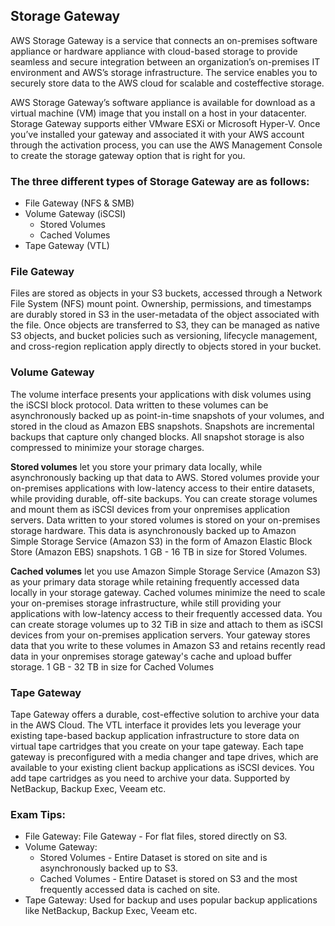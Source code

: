 ## Storage Gateway

AWS Storage Gateway is a service that connects an on-premises software appliance or hardware appliance with cloud-based storage to provide seamless and secure integration between an organization’s on-premises IT environment and AWS’s storage infrastructure. The service enables you to securely store data to the AWS cloud for scalable and costeffective storage.

AWS Storage Gateway’s software appliance is available for download as a virtual machine (VM) image that you install on a host in your datacenter. Storage Gateway supports either VMware ESXi or Microsoft Hyper-V. Once you’ve installed your gateway and associated it with your AWS account through the activation process, you can use the AWS Management Console to create the storage gateway option that is right for you.

### The three different types of Storage Gateway are as follows:
- File Gateway (NFS & SMB)
- Volume Gateway (iSCSI)
  - Stored Volumes
  - Cached Volumes
- Tape Gateway (VTL)


### File Gateway
Files are stored as objects in your S3 buckets, accessed through a Network File System (NFS) mount point. Ownership, permissions, and timestamps are durably stored in S3 in the user-metadata of the object associated with the file. Once objects are transferred to S3, they can be managed as native S3 objects, and bucket policies such as versioning, lifecycle management, and cross-region replication apply directly to objects stored in your bucket.

### Volume Gateway
The volume interface presents your applications with disk volumes using the iSCSI block protocol. Data written to these volumes can be asynchronously backed up as point-in-time snapshots of your volumes, and stored in the cloud as Amazon EBS snapshots. Snapshots are incremental backups that capture only changed blocks. All snapshot storage is also compressed to minimize your storage charges.

**Stored volumes** let you store your primary data locally, while asynchronously backing up that data to AWS. Stored volumes provide your on-premises applications with low-latency access to their entire datasets, while providing durable, off-site backups. You can create storage volumes and mount them as iSCSI devices from your onpremises application servers. Data written to your stored volumes is stored on your on-premises storage hardware. This data is asynchronously backed up to Amazon Simple Storage Service (Amazon S3) in the form of Amazon Elastic Block Store (Amazon EBS) snapshots. 1 GB - 16 TB in size for Stored Volumes.

**Cached volumes** let you use Amazon Simple Storage Service (Amazon S3) as your primary data storage while retaining frequently accessed data locally in your storage gateway. Cached volumes minimize the need to scale your on-premises storage infrastructure, while still providing your applications with low-latency access to their frequently accessed data. You can create storage volumes up to 32 TiB in size and attach to them as iSCSI devices from your on-premises application servers. Your gateway stores data that you write to these volumes in Amazon S3 and retains recently read data in your onpremises storage gateway's cache and upload buffer storage. 1 GB - 32 TB in size for Cached Volumes

### Tape Gateway 
Tape Gateway offers a durable, cost-effective solution to archive your data in the AWS Cloud. The VTL interface it provides lets you leverage your existing tape-based backup application infrastructure to store data on virtual tape cartridges that you create on your tape gateway. Each tape gateway is preconfigured with a media changer and tape drives, which are available to your existing client backup applications as iSCSI devices. You add tape cartridges as you need to archive your data. Supported by NetBackup, Backup Exec, Veeam etc.

### Exam Tips:
- File Gateway: File Gateway - For flat files, stored directly on S3.
- Volume Gateway:
  - Stored Volumes - Entire Dataset is stored on site and is asynchronously backed up to S3.
  - Cached Volumes - Entire Dataset is stored on S3 and the most frequently accessed data is cached on site.
- Tape Gateway: Used for backup and uses popular backup applications like NetBackup, Backup Exec, Veeam etc.